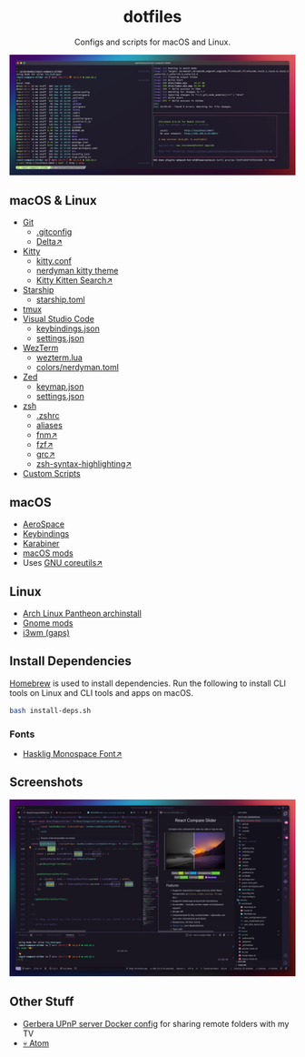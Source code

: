 <div align="center">

<h1>dotfiles</h1>

Configs and scripts for macOS and Linux.

[![Kitty](./scrots/banner.png)](./home/.config/kitty/)

</div>

## macOS & Linux

- [Git](./home/.gitconfig)
  - [.gitconfig](./home/.gitconfig)
  - [Delta↗](https://github.com/dandavison/delta)
- [Kitty](./home/.config/kitty)
  - [kitty.conf](./home/.config/kitty/kitty.conf)
  - [nerdyman kitty theme](./home/.config/kitty/themes/nerdyman.conf)
  - [Kitty Kitten Search↗](https://github.com/trygveaa/kitty-kitten-search)
- [Starship](./home/.config/starship)
  - [starship.toml](./home/.config/starship/starship.toml)
- [tmux](./home/.tmux.conf)
- [Visual Studio Code](./home/.config/Code)
  - [keybindings.json](./home/.config/Code/User/keybindings.json)
  - [settings.json](./home/.config/Code/User/settings.json)
- [WezTerm](./home/.config/wezterm)
  - [wezterm.lua](./home/.config/wezterm/wezterm.lua)
  - [colors/nerdyman.toml](./home/.config/wezterm/colors/nerdyman.toml)
- [Zed](./home/.config/zed)
  - [keymap.json](./home/.config/zed/keymap.json)
  - [settings.json](./home/.config/zed/settings.json)
- [zsh](./home/.zshrc)
  - [.zshrc](./home/.zshrc)
  - [aliases](./home/.config/aliases)
  - [fnm↗](https://github.com/Schniz/fnm)
  - [fzf↗](https://github.com/junegunn/fzf)
  - [grc↗](https://github.com/garabik/grc)
  - [zsh-syntax-highlighting↗](https://github.com/zsh-users/zsh-syntax-highlighting)
- [Custom Scripts](./home/.local/bin/)

## macOS

- [AeroSpace](./home/.config/aerospace/aerospace.toml)
- [Keybindings](./home/Library/KeyBindings)
- [Karabiner](./home/.config/karabiner/karabiner.json)
- [macOS mods](./macos-mods.sh)
- Uses [GNU coreutils↗](https://formulae.brew.sh/formula/coreutils)

## Linux

- [Arch Linux Pantheon archinstall](./archinstall/)
- [Gnome mods](./gnome-mods.sh)
- [i3wm (gaps)](./home/.config/i3)

## Install Dependencies

[Homebrew](https://brew.sh/) is used to install dependencies. Run the following to install CLI tools
on Linux and CLI tools and apps on macOS.

```sh
bash install-deps.sh
```

### Fonts

- [Hasklig Monospace Font↗](https://github.com/i-tu/Hasklig)

## Screenshots

[![VS Code](./scrots/vs-code.png)](./home/.config/Code/User/)

## Other Stuff

- [Gerbera UPnP server Docker config](./home/Documents/configs/gerbera/) for sharing remote folders with my TV
- [💀 Atom](./home/.atom)
